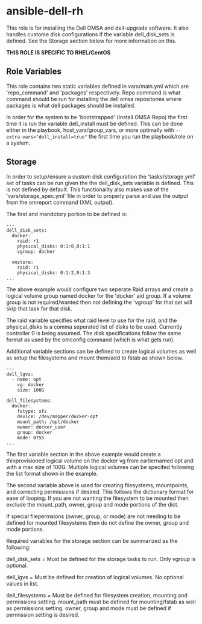 ansible-dell-rh
=========

This role is for installing the Dell OMSA and dell-upgrade software.  It also handles custome disk configurations if the variable dell_disk_sets is defined.  See the Storage section below for more information on this. 

**THIS ROLE IS SPECIFIC TO RHEL/CentOS**


Role Variables
--------------
This role contains two static variables defined in vars/main.yml which are 'repo_command' and 'packages' respectively.  Repo command is what command should be run for installing the dell omsa repositories where packages is what dell packages should be installed.

In order for the system to be 'bootstrapped' (Install OMSA Repo) the first time it is run the variable dell_install must be defined.  This can be done either in the playbook, host_vars/group_vars, or more optimally with ```--extra-vars="dell_install=true"``` the first time you run the playbook/role on a system.  


Storage
-------

In order to setup/ensure a custom disk configuration the 'tasks/storage.yml' set of tasks can be run given the the dell_disk_sets variable is defined.  This is not defined by default.  This functionailty also makes use of the 'vars/storage_spec.yml' file in order to properly parse and use the output from the omreport command (XML output).

The first and mandotory portion to be defined is:

```
---
dell_disk_sets:
  docker:
    raid: r1
    physical_disks: 0:1:0,0:1:1
    vgroup: docker

  vmstore:
    raid: r1
    physical_disks: 0:1:2,0:1:3
...
```

The above example would configure two seperate Raid arrays and create a logical volume group named docker for the 'docker' aid group.  If a volume group is not required/wanted then not defining the 'vgroup' for that set will skip that task for that disk.

The raid variable specifies what raid level to use for the raid, and the physical_disks is a comma seperated list of disks to be used.  Currently controller 0 is being assumed.  The disk specifications follow the same format as used by the omconfig command (which is what gets run).


Additional variable sections can be defined to create logical volumes as well as setup the filesystems and mount them/add to fstab as shown below.

```
---
dell_lgvs:
  - name: opt
    vg: docker
    size: 100G

dell_filesystems:
  docker:
    fstype: xfs
    device: /dev/mapper/docker-opt
    mount_path: /opt/docker
    owner: docker_user
    group: docker
    mode: 0755
...
```

The first variable section in the above example would create a thinprovisioned logical volume on the docker vg from earliernamed opt and with a max size of 100G.  Multiple logical volumes can be specifed following the list format shown in the example.

The second variable above is used for creating filesystems, mountpoints, and correcting permissions if desired.  This follows the dictionary format for ease of looping.
If you are not wanting the filesystem to be mounted then exclude the mount_path, owner, group and mode portions of the dict.

If special filepermsions (owner, group, or mode) are not needing to be defined for mounted filesystems then do not define the owner, group and mode portions.


Required variables for the storage section can be summarized as the following:

dell_disk_sets  =  Must be defined for the storage tasks to run.  Only vgroup is optional.

dell_lgvs  =  Must be defined for creation of logical volumes.  No optional values in list.

dell_filesystems  =  Must be defined for filesystem creation, mounting and permissions setting.  mount_path must be defined for mounting/fstab as well as permissions setting.  owner, group and mode must be defined if permission setting is desired.
